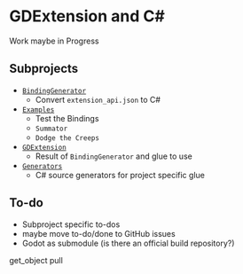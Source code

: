 # GDExtension and C#

Work maybe in Progress

## Subprojects

- [`BindingGenerator`](./BindingGenerator/readme.md)
	- Convert `extension_api.json` to C#
- [`Examples`](./Examples/readme.md)
	- Test the Bindings
	- `Summator`
	- `Dodge the Creeps`
- [`GDExtension`](./GDExtension/readme.md)
	- Result of `BindingGenerator` and glue to use
- [`Generators`](./Generators/readme.md)
	- C# source generators for project specific glue

## To-do

- Subproject specific to-dos
- maybe move to-do/done to GitHub issues
- Godot as submodule (is there an official build repository?)

get_object pull
